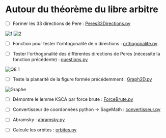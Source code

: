 # **Autour du théorème du libre arbitre**
- [ ] Former les 33 directions de Pere : [Peres33Directions.py](https://github.com/Toppics/Directions-de-Peres/blob/main/Peres33Directions.py)

![1](https://github.com/Toppics/Directions-de-Peres/assets/110732997/8f579ba4-638a-4ebc-9111-4a110a95d5b7)
![2](https://github.com/Toppics/Directions-de-Peres/assets/110732997/0553746e-8000-4bfb-a03d-b93ee3a18eaf)

- [ ] Fonction pour tester l'orhtogonalité de n directions : [orthogonalite.py](https://github.com/Toppics/Directions-de-Peres/blob/main/orthogonalite.py)

- [ ] Tester l'orthogonalité des différentes directions de Peres (nécessite la fonction précédente) : [questions.py](https://github.com/Toppics/Directions-de-Peres/blob/main/questions.py)

![Q8 1](https://github.com/Toppics/Directions-de-Peres/assets/110732997/fd265721-a41c-4c08-aa8e-8e4e2d55d1ff)

- [ ] Teste la planarité de la figure formée précédemment : [Graph2D.py](https://github.com/Toppics/Directions-de-Peres/blob/main/Graph2D.py)

![Graphe](https://github.com/Toppics/Directions-de-Peres/assets/110732997/4187a8d6-f923-43a7-ab22-47fa505911a3)

- [ ] Démontre le lemme KSCA par force brute : [ForceBrute.py](https://github.com/Toppics/Directions-de-Peres/blob/main/ForceBrute.py)

- [ ] Convertisseur de coordonnées python -> SageMath : [convertisseur.py](https://github.com/Toppics/Directions-de-Peres/blob/main/convertisseur.py)

- [ ] Abramsky : [abramsky.py](https://github.com/Toppics/Directions-de-Peres/blob/main/abramsky.py)

- [ ] Calcule les orbites : [orbites.py](https://github.com/Toppics/Directions-de-Peres/blob/main/orbites.py)

